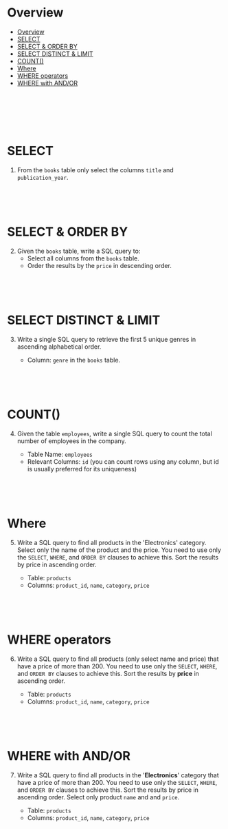 # Overview

- [Overview](#overview)
- [SELECT](#select)
- [SELECT \& ORDER BY](#select--order-by)
- [SELECT DISTINCT \& LIMIT](#select-distinct--limit)
- [COUNT()](#count)
- [Where](#where)
- [WHERE operators](#where-operators)
- [WHERE with AND/OR](#where-with-andor)

&nbsp;

&nbsp;

&nbsp;

# SELECT

1. From the `books` table only select the columns `title` and `publication_year`.

&nbsp;

&nbsp;

# SELECT & ORDER BY

2. Given the `books` table, write a SQL query to:
   - Select all columns from the `books` table.
   - Order the results by the `price` in descending order.

&nbsp;

&nbsp;

# SELECT DISTINCT & LIMIT

3. Write a single SQL query to retrieve the first 5 unique genres in ascending alphabetical order.

   - Column: `genre` in the `books` table.

&nbsp;

&nbsp;

# COUNT()

4. Given the table `employees`, write a single SQL query to count the total number of employees in the company.

   - Table Name: `employees`
   - Relevant Columns: `id` (you can count rows using any column, but id is usually preferred for its uniqueness)

&nbsp;

&nbsp;

# Where

5. Write a SQL query to find all products in the 'Electronics' category. Select only the name of the product and the price. You need to use only the `SELECT`, `WHERE`, and `ORDER BY` clauses to achieve this. Sort the results by price in ascending order.

   - Table: `products`
   - Columns: `product_id`, `name`, `category`, `price`

&nbsp;

&nbsp;

# WHERE operators

6. Write a SQL query to find all products (only select name and price) that have a price of more than 200. You need to use only the `SELECT`, `WHERE`, and `ORDER BY` clauses to achieve this. Sort the results by **price** in ascending order.

   - Table: `products`
   - Columns: `product_id`, `name`, `category`, `price`

&nbsp;

&nbsp;

# WHERE with AND/OR

7. Write a SQL query to find all products in the '**Electronics**' category that have a price of more than 200. You need to use only the `SELECT`, `WHERE`, and `ORDER BY` clauses to achieve this. Sort the results by price in ascending order. Select only product `name` and and `price`.

   - Table: `products`
   - Columns: `product_id`, `name`, `category`, `price`

&nbsp;

&nbsp;

&nbsp;

&nbsp;

&nbsp;

&nbsp;

&nbsp;

&nbsp;
